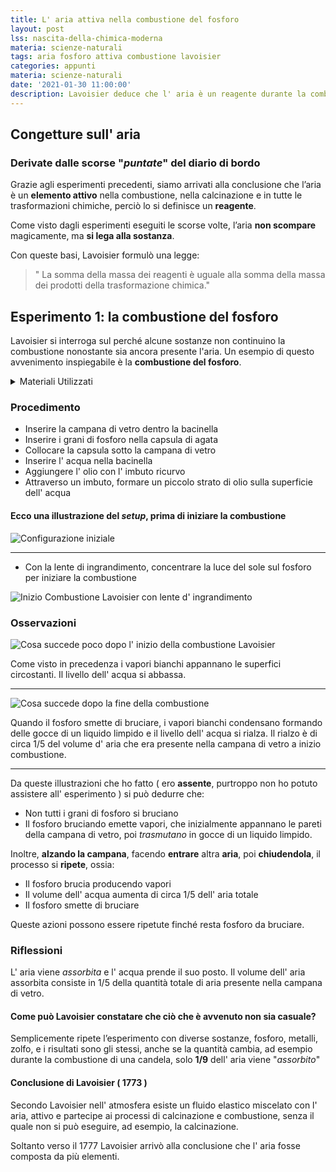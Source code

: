 ```yaml
---
title: L' aria attiva nella combustione del fosforo
layout: post
lss: nascita-della-chimica-moderna
materia: scienze-naturali
tags: aria fosforo attiva combustione lavoisier
categories: appunti
materia: scienze-naturali
date: '2021-01-30 11:00:00'
description: Lavoisier deduce che l' aria è un reagente durante la combustione, ed esegue la combustione del fosforo per capire cosa alimenta il processo di combustione.
---
```


## Congetture sull' aria
### Derivate dalle scorse "_puntate_" del diario di bordo
Grazie agli esperimenti precedenti, siamo arrivati alla conclusione che l’aria è un **elemento attivo** nella combustione, nella calcinazione e in tutte le trasformazioni chimiche, perciò lo si definisce un **reagente**.

Come visto dagli esperimenti eseguiti le scorse volte,  l’aria **non scompare** magicamente, ma **si lega alla sostanza**.

Con queste basi, Lavoisier formulò una legge:

>" La somma della massa dei reagenti è uguale alla somma della massa dei prodotti della trasformazione chimica."

## Esperimento 1: la combustione del fosforo
Lavoisier si interroga sul perché alcune sostanze non continuino la combustione nonostante sia ancora presente l'aria. Un esempio di questo avvenimento inspiegabile è la **combustione del fosforo**.

<details>
     <summary> Materiali Utilizzati </summary>
  • Capsula di agata<br>
  • Grani di fosforo<br>
  • Campana di vetro<br>
  • Acqua<br>
  • Olio<br>
  • Imbuto<br>
  • Lente d' ingrandimento<br>
  • Bacinella<br>
</details>

### Procedimento
- Inserire la campana di vetro dentro la bacinella
- Inserire i grani di fosforo nella capsula di agata
- Collocare la capsula sotto la campana di vetro
- Inserire l' acqua nella bacinella
- Aggiungere l' olio con l' imbuto ricurvo
- Attraverso un imbuto, formare un piccolo strato di olio sulla superficie dell' acqua

#### Ecco una illustrazione del _setup_, prima di iniziare la combustione

![Configurazione iniziale](https://i.imgur.com/iBWSJ4G.png#border)

---

- Con la lente di ingrandimento, concentrare la luce del sole sul fosforo per iniziare la combustione

![Inizio Combustione Lavoisier con lente d' ingrandimento](https://i.imgur.com/ffTY6pJ.png#border)

### Osservazioni

![Cosa succede poco dopo l' inizio della combustione Lavoisier](https://i.imgur.com/IBTphD9.png#border)


Come visto in precedenza i vapori bianchi appannano le superfici circostanti. Il livello dell' acqua si abbassa.

---

![Cosa succede dopo la fine della combustione](https://i.imgur.com/b4ImwxI.png#border)

Quando il fosforo smette di bruciare, i vapori bianchi condensano formando delle gocce di un liquido limpido e il livello dell' acqua si rialza. Il rialzo è di circa 1/5 del volume d' aria che era presente nella campana di vetro a inizio combustione.

---

Da queste illustrazioni che ho fatto ( ero **assente**, purtroppo non ho potuto assistere all' esperimento ) si può dedurre che:

- Non tutti i grani di fosforo si bruciano
- Il fosforo bruciando emette vapori, che inizialmente appannano le pareti della campana di vetro, poi _trasmutano_  in gocce di un liquido limpido.

Inoltre, **alzando la campana**, facendo **entrare** altra **aria**, poi **chiudendola**, il processo si **ripete**, ossia:

- Il fosforo brucia producendo vapori
- Il volume dell' acqua aumenta di circa 1/5 dell' aria totale
- Il fosforo smette di bruciare

Queste azioni possono essere ripetute finché resta fosforo da bruciare.
### Riflessioni

L' aria viene _assorbita_ e l' acqua prende il suo posto. Il volume dell' aria assorbita consiste in 1/5 della quantità totale di aria presente nella campana di vetro.
#### Come può Lavoisier constatare che ciò che è avvenuto non sia casuale?

Semplicemente ripete l’esperimento con diverse sostanze, fosforo, metalli, zolfo, e i  risultati sono gli stessi, anche se la quantità cambia, ad esempio durante la combustione di una candela, solo **1/9** dell' aria viene "_assorbito_"

#### Conclusione di Lavoisier ( 1773 )
Secondo Lavoisier nell' atmosfera esiste un fluido elastico miscelato con l' aria, attivo e partecipe ai processi di calcinazione e combustione, senza il quale non si può eseguire, ad esempio, la calcinazione.


Soltanto verso il 1777 Lavoisier arrivò alla conclusione che l' aria fosse composta da più elementi.
